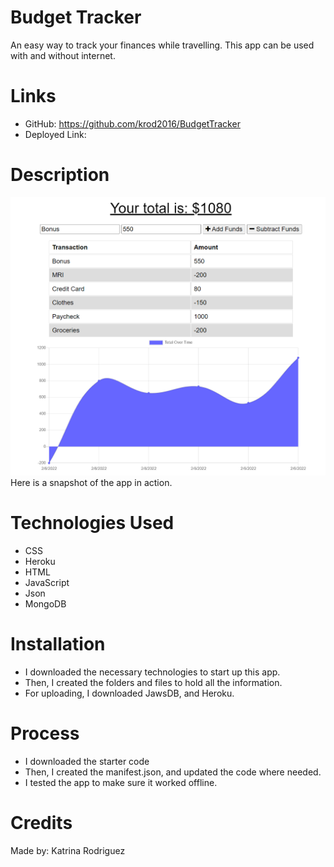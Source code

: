 # Budget Tracker
An easy way to track your finances while travelling. This app can be used with and without internet. 

# Links
* GitHub: https://github.com/krod2016/BudgetTracker
* Deployed Link: 

# Description
![BudgetTracker - Homepage](./assets/images/homepage.png) 
Here is a snapshot of the app in action.

# Technologies Used
* CSS
* Heroku
* HTML
* JavaScript
* Json
* MongoDB

# Installation
* I downloaded the necessary technologies to start up this app.
* Then, I created the folders and files to hold all the information.
* For uploading, I downloaded JawsDB, and Heroku. 

# Process
* I downloaded the starter code
* Then, I created the manifest.json, and updated the code where needed.
* I tested the app to make sure it worked offline.

# Credits
Made by: Katrina Rodriguez